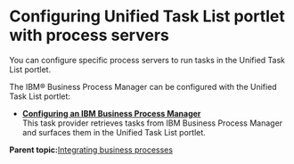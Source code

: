 # Configuring Unified Task List portlet with process servers 

You can configure specific process servers to run tasks in the Unified Task List portlet.

The IBM® Business Process Manager can be configured with the Unified Task List portlet:

-   **[Configuring an IBM Business Process Manager ](../integrate/utl_configuring_business_process_manager.md)**  
This task provider retrieves tasks from IBM Business Process Manager and surfaces them in the Unified Task List portlet.

**Parent topic:**[Integrating business processes ](../integrate/utl_unified_task_list_porlet.md)

